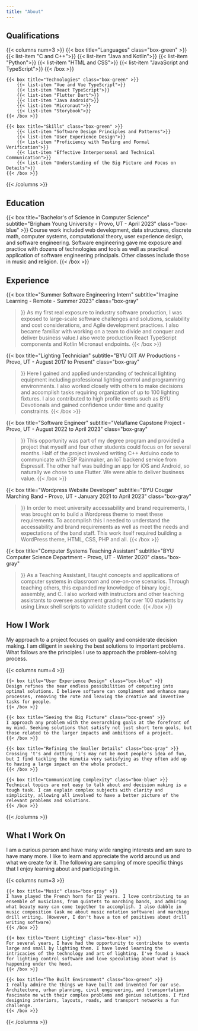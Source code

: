 ```yaml
---
title: "About"
---
```


## Qualifications

{{< columns num=3 >}}
    {{< box title="Languages" class="box-green" >}}
        {{< list-item "C and C++">}}
        {{< list-item "Java and Kotlin">}}
        {{< list-item "Python">}}
        {{< list-item "HTML and CSS">}}
        {{< list-item "JavaScript and TypeScript">}}
    {{< /box >}}

    {{< box title="Technologies" class="box-green" >}}
        {{< list-item "Vue and Vue TypeScript">}}
        {{< list-item "React TypeScript">}}
        {{< list-item "Flutter Dart">}}
        {{< list-item "Java Android">}}
        {{< list-item "Micronaut">}}
        {{< list-item "Storybook">}}
    {{< /box >}}

    {{< box title="Skills" class="box-green" >}}
        {{< list-item "Software Design Principles and Patterns">}}
        {{< list-item "User Experience Design">}}
        {{< list-item "Proficiency with Testing and Formal Verification">}}
        {{< list-item "Effective Interpersonal and Technical Communication">}}
        {{< list-item "Understanding of the Big Picture and Focus on Details">}}
    {{< /box >}}
{{< /columns >}}

## Education

{{< box
    title="Bachelor's of Science in Computer Science" 
    subtitle="Brigham Young University - Provo, UT - April 2023" 
    class="box-blue" >}}
Course work included web development, data structures, discrete math, computer systems, computational theory, user experience design, and software engineering. Software engineering gave me exposure and practice with dozens of technologies and tools as well as practical application of software engineering principals. Other classes include those in music and religion.
{{< /box >}}

## Experience

{{< box
    title="Summer Software Engineering Intern"
    subtitle="Imagine Learning - Remote - Summer 2023"
    class="box-gray"
>}}
As my first real exposure to industry software production, I was exposed to large-scale software challenges and solutions, scalability and cost considerations, and Agile development practices. I also became familiar with working on a team to divide and conquer and deliver business value.I also wrote production React TypeScript components and Kotlin Micronaut endpoints.
{{< /box >}}


{{< box
    title="Lighting Technician"
    subtitle="BYU OIT AV Productions - Provo, UT - August 2017 to Present"
    class="box-gray"
>}}
Here I gained and applied understanding of technical lighting equipment including professional lighting control and programming environments. I also worked closely with others to make decisions and accomplish tasks requiring organization of up to 100 lighting fixtures. I also contributed to high profile events such as BYU Devotionals and gained confidence under time and quality constraints.
{{< /box >}}

{{< box
    title="Software Engineer"
    subtitle="Velaflame Capstone Project - Provo, UT - August 2022 to April 2023"
    class="box-gray"
>}}
This opportunity was part of my degree program and provided a project that myself and four other students could focus on for several months. Half of the project involved writing C++ Arduino code to communicate with ESP Rainmaker, an IoT backend service from Espressif. The other half was building an app for iOS and Android, so naturally we chose to use Flutter. We were able to deliver business value.
{{< /box >}}

{{< box 
    title="Wordpress Website Developer"
    subtitle="BYU Cougar Marching Band - Provo, UT - January 2021 to April 2023"
    class="box-gray" 
>}}
In order to meet university accessability and brand requirements, I was brought on to build a Wordpress theme to meet these requirements. To accomplish this I needed to understand the accessability and brand requirements as well as meet the needs and expectations of the band staff. This work itself required building a WordPress theme, HTML, CSS, PHP and all.
{{< /box >}}

{{< box 
    title="Computer Systems Teaching Assistant"
    subtitle="BYU Computer Science Department - Provo, UT - Winter 2020"
    class="box-gray" 
>}}
As a Teaching Assistant, I taught concepts and applications of computer systems in classroom and one-on-one scenarios. Through teaching others, this expanded my knowledge of binary logic, assembly, and C. I also worked with instructors and other teaching assistants to oversee assignment grading for over 100 students by using Linux shell scripts to validate student code.
{{< /box >}}

## How I Work
My approach to a project focuses on quality and considerate decision making. I am diligent in seeking the best solutions to important problems. What follows are the principles I use to approach the problem-solving process.

{{< columns num=4 >}}

    {{< box title="User Experience Design" class="box-blue" >}}
    Design refines the near endless possibilities of computing into optimal solutions. I believe software can compliment and enhance many processes, removing the rote and leaving the creative and inventive tasks for people.
    {{< /box >}}

    {{< box title="Seeing the Big Picture" class="box-green" >}}
    I approach any problem with the overarching goals at the forefront of my mind. Seeking solutions that satisfy not just short term goals, but those related to the larger impacts and ambitions of a project.
    {{< /box >}}

    {{< box title="Refining the Smaller Details" class="box-gray" >}}
    Crossing 't's and dotting 'i's may not be most people's idea of fun, but I find tackling the minutia very satisfying as they often add up to having a large impact on the whole product.
    {{< /box >}}

    {{< box title="Communicating Complexity" class="box-blue" >}}
    Technical topics are not easy to talk about and decision making is a tough task. I can explain complex subjects with clarity and simplicity, allowing all involved to have a better picture of the relevant problems and solutions.
    {{< /box >}}

{{< /columns >}}



## What I Work On
I am a curious person and have many wide ranging interests and am sure to have many more. I like to learn and appreciate the world around us and what we create for it. The following are sampling of more specific things that I enjoy learning about and participating in.

{{< columns num=3 >}}

    {{< box title="Music" class="box-gray" >}}
    I have played the French horn for 12 years. I love contributing to an ensemble of musicians, from quintets to marching bands, and admiring what beauty many can come together to accomplish. I also dabble in music composition (ask me about music notation software) and marching drill writing. (However, I don't have a ton of positives about drill writing software)
    {{< /box >}}

    {{< box title="Event Lighting" class="box-blue" >}}
    For several years, I have had the opportunity to contribute to events large and small by lighting them. I have loved learning the intricacies of the technology and art of lighting. I've found a knack for lighting control software and love speculating about what is happening under the hood.
    {{< /box >}}

    {{< box title="The Built Environment" class="box-green" >}}
    I really admire the things we have built and invented for our use. Architecture, urban planning, civil engineering, and transportation fascinate me with their complex problems and genius solutions. I find designing interiors, layouts, roads, and transport networks a fun challenge.
    {{< /box >}}

{{< /columns >}}